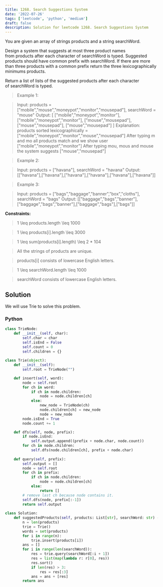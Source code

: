 ```yaml
---
title: 1268. Search Suggestions System
date: '2022-07-26'
tags: ['leetcode', 'python', 'medium']
draft: false
description: Solution for leetcode 1268. Search Suggestions System
---
```



You are given an array of strings products and a string searchWord.

Design a system that suggests at most three product names from products after each character of searchWord is typed. Suggested products should have common prefix with searchWord. If there are more than three products with a common prefix return the three lexicographically minimums products.

Return a list of lists of the suggested products after each character of searchWord is typed.

 >  Example 1:

 >  Input: products <TeX>=</TeX> ["mobile","mouse","moneypot","monitor","mousepad"], searchWord <TeX>=</TeX> "mouse"
 >  Output: [
 >  ["mobile","moneypot","monitor"],
 >  ["mobile","moneypot","monitor"],
 >  ["mouse","mousepad"],
 >  ["mouse","mousepad"],
 >  ["mouse","mousepad"]
 >  ]
 >  Explanation: products sorted lexicographically <TeX>=</TeX> ["mobile","moneypot","monitor","mouse","mousepad"]
 >  After typing m and mo all products match and we show user ["mobile","moneypot","monitor"]
 >  After typing mou, mous and mouse the system suggests ["mouse","mousepad"]

 >  Example 2:

 >  Input: products <TeX>=</TeX> ["havana"], searchWord <TeX>=</TeX> "havana"
 >  Output: [["havana"],["havana"],["havana"],["havana"],["havana"],["havana"]]

 >  Example 3:

 >  Input: products <TeX>=</TeX> ["bags","baggage","banner","box","cloths"], searchWord <TeX>=</TeX> "bags"
 >  Output: [["baggage","bags","banner"],["baggage","bags","banner"],["baggage","bags"],["bags"]]

**Constraints:**

 >  1 <TeX>\leq</TeX> products.length <TeX>\leq</TeX> 1000

 >  1 <TeX>\leq</TeX> products[i].length <TeX>\leq</TeX> 3000

 >  1 <TeX>\leq</TeX> sum(products[i].length) <TeX>\leq</TeX> 2 * 104

 >  All the strings of products are unique.

 >  products[i] consists of lowercase English letters.

 >  1 <TeX>\leq</TeX> searchWord.length <TeX>\leq</TeX> 1000

 >  searchWord consists of lowercase English letters.


## Solution
We will use Trie to solve this problem. 
### Python
```python
class TrieNode:
    def __init__(self, char):
        self.char = char
        self.isEnd = False
        self.count = 0
        self.children = {}
        
class Trie(object):
    def __init__(self):
        self.root = TrieNode("")

    def insert(self, word):
        node = self.root
        for ch in word:
            if ch in node.children:
                node = node.children[ch]
            else:
                new_node = TrieNode(ch)
                node.children[ch] = new_node
                node = new_node
        node.isEnd = True
        node.count += 1

    def dfs(self, node, prefix):
        if node.isEnd:
            self.output.append((prefix + node.char, node.count))
        for ch in node.children:
            self.dfs(node.children[ch], prefix + node.char)
        
    def query(self, prefix):
        self.output = []
        node = self.root
        for ch in prefix:
            if ch in node.children:
                node = node.children[ch]
            else:
                return []
        # remove last ch because node contains it.
        self.dfs(node, prefix[:-1])
        return self.output
        
class Solution:
    def suggestedProducts(self, products: List[str], searchWord: str) -> List[List[str]]:
        n = len(products)
        trie = Trie()
        words = set(products)
        for i in range(n):
            trie.insert(products[i])
        ans = []
        for i in range(len(searchWord)):
            res = trie.query(searchWord[:i + 1])
            res = list(map(lambda r: r[0], res))
            res.sort()
            if len(res) > 3:
                res = res[:3]
            ans = ans + [res]
        return ans
```
